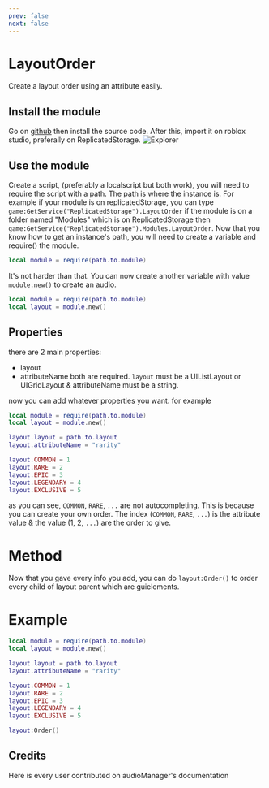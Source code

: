 ```yaml
---
prev: false
next: false
---
```


# LayoutOrder

<Badge type="info" text="Module"/> <Badge type="info" text="Oriented Object Programing"/>

Create a layout order using an attribute easily.

## Install the module

Go on [github](https://github.com/MagicModules/LayoutOrder) then install the source code. After this, import it on roblox studio, preferally on ReplicatedStorage.
![Explorer](https://cdn.discordapp.com/attachments/1165770364903768147/1167442877673119835/image.png?ex=654e24e8&is=653bafe8&hm=5efa6127ee526436913d8d35e0f98e6d64c35d8d2e5c30409adb8591a22db25b&)

## Use the module

Create a script, (preferably a localscript but both work), you will need to require the script with a path. The path is where the instance is. For example if your module is on replicatedStorage, you can type `game:GetService("ReplicatedStorage").LayoutOrder` if the module is on a folder named "Modules" which is on ReplicatedStorage then `game:GetService("ReplicatedStorage").Modules.LayoutOrder`. Now that you know how to get an instance's path, you will need to create a variable and require() the module.

```lua
local module = require(path.to.module)
```

It's not harder than that. You can now create another variable with value `module.new()` to create an audio.

```lua
local module = require(path.to.module)
local layout = module.new()
```

## Properties

there are 2 main properties:

- layout
- attributeName
  both are required. `layout` must be a UIListLayout or UIGridLayout & attributeName must be a string.

now you can add whatever properties you want. for example

```lua
local module = require(path.to.module)
local layout = module.new()

layout.layout = path.to.layout
layout.attributeName = "rarity"

layout.COMMON = 1
layout.RARE = 2
layout.EPIC = 3
layout.LEGENDARY = 4
layout.EXCLUSIVE = 5
```

as you can see, `COMMON`, `RARE`, `...` are not autocompleting. This is because you can create your own order. The index (`COMMON`, `RARE`, `...`) is the attribute value & the value (1, 2, `...`) are the order to give.

# Method

Now that you gave every info you add, you can do `layout:Order()` to order every child of layout parent which are guielements.

# Example

```lua
local module = require(path.to.module)
local layout = module.new()

layout.layout = path.to.layout
layout.attributeName = "rarity"

layout.COMMON = 1
layout.RARE = 2
layout.EPIC = 3
layout.LEGENDARY = 4
layout.EXCLUSIVE = 5

layout:Order()
```

## Credits

<script setup>
import { VPTeamMembers } from 'vitepress/theme'

const members = [
  {
    avatar: 'https://cdn.discordapp.com/attachments/1165770364903768147/1165788147062415520/Pcoi94ProfilPhoto.png?ex=65481fd1&is=6535aad1&hm=f2a372c6b9426f5ccb6ca47395fd1d28941a8707d229152d3196663c517fe788&',
    name: 'Pcoi94',
    title: 'Owner',
    links: [
      { icon: 'github', link: 'https://github.com/Pcoi94' },
      { icon: 'discord', link: 'https://pcoiscript.xyz/discord/' }
    ]
  },

    {
    avatar: 'https://cdn.discordapp.com/attachments/1098339231451074670/1166142324695380079/5fda323289ad8d521aa5c6a6e3ea938b.jpg?ex=654969ac&is=6536f4ac&hm=3814ab4c5b7585d68ab15eb9070dcabad19ca740e1386e84d07bc90e762a06e0&',
    name: 'Natzu',
    title: 'Tester',
    links: [
      { icon: 'youtube', link: 'https://www.youtube.com/@NatzuOff/videos' },
      { icon: 'discord', link: 'https://discord.com/users/614752212752793610' }
    ]
  },
]
</script>

Here is every user contributed on audioManager's documentation
<VPTeamMembers size="small" :members="members" />

